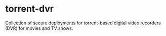 # torrent-dvr
Collection of secure deployments for torrent-based digital video recorders (DVR) for movies and TV shows.
